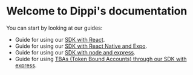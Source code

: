 # Welcome to Dippi's documentation

You can start by looking at our guides:

- Guide for using our [SDK with React](guides/sdk_react.md).
- Guide for using our [SDK with React Native and Expo](guides/sdk_reactNative_expo.md).
- Guide for using our [SDK with node and express](guides/sdk_node_express.md).
- Guide for using [TBAs (Token Bound Accounts) through our SDK with express](guides/sdk_tba_express.md).
